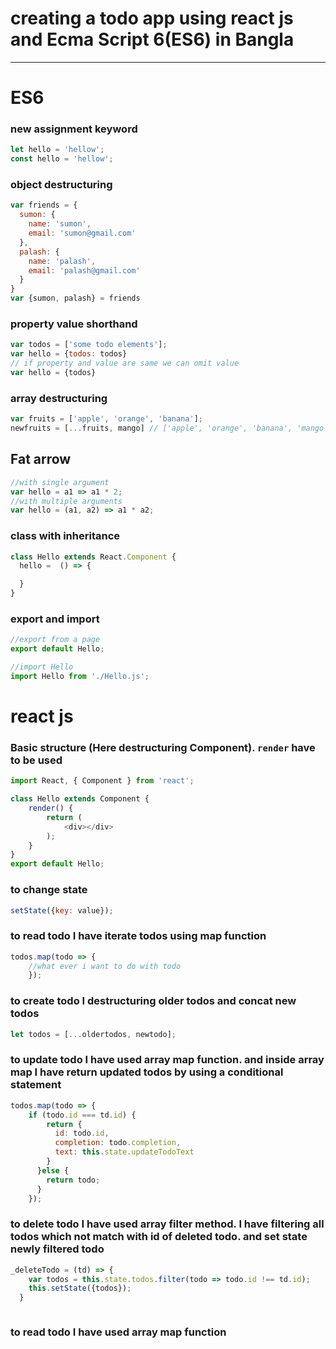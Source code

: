 # creating a todo app using react js and Ecma Script 6(ES6) in Bangla


-----
# ES6

### new assignment keyword

~~~js
let hello = 'hellow';
const hello = 'hellow';
~~~

### object destructuring 
~~~js
var friends = {
  sumon: {
    name: 'sumon',
    email: 'sumon@gmail.com'
  },
  palash: {
    name: 'palash',
    email: 'palash@gmail.com'
  }
}
var {sumon, palash} = friends
~~~

### property value shorthand
~~~js
var todos = ['some todo elements'];
var hello = {todos: todos}
// if property and value are same we can omit value
var hello = {todos}
~~~

### array destructuring 
~~~js
var fruits = ['apple', 'orange', 'banana'];
newfruits = [...fruits, mango] // ['apple', 'orange', 'banana', 'mango']
~~~

## Fat arrow
~~~js
//with single argument
var hello = a1 => a1 * 2;
//with multiple arguments
var hello = (a1, a2) => a1 * a2;
~~~

### class with inheritance 
~~~js
class Hello extends React.Component {
  hello =  () => {

  }
}
~~~

### export and import 
~~~js
//export from a page
export default Hello;

//import Hello
import Hello from './Hello.js';
~~~

# react js

### Basic structure (Here destructuring Component). `render` have to be used
~~~js
import React, { Component } from 'react';

class Hello extends Component {
	render() {
		return (
			<div></div>
		);
	}
}
export default Hello;
~~~

### to change state

~~~js
setState({key: value});
~~~

### to read todo I have iterate todos using map function 

~~~js
todos.map(todo => {
	//what ever i want to do with todo
	});
~~~

### to create todo I destructuring older todos and concat new todos

~~~js
let todos = [...oldertodos, newtodo];
~~~
### to update todo I have used array map function. and inside array map I have return updated todos by using a conditional statement
~~~js
todos.map(todo => {
	if (todo.id === td.id) {
        return {
          id: todo.id,
          completion: todo.completion,
          text: this.state.updateTodoText
        }
      }else {
        return todo;
      }
	});
~~~

### to delete todo I have used array filter method. I have filtering all todos which not match with id of deleted todo. and set state newly filtered todo
~~~js
_deleteTodo = (td) => {
    var todos = this.state.todos.filter(todo => todo.id !== td.id);
    this.setState({todos});
  }
~~~






~~~js

~~~
### to read todo I have used array map function 

~~~js

~~~




